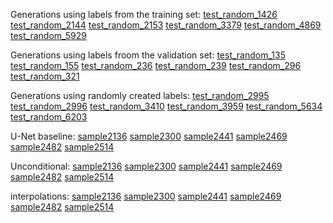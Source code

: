 Generations using labels from the training set:
[test_random_1426](tr-labels/test_random_1426.mp3)
[test_random_2144](tr-labels/test_random_2144.mp3)
[test_random_2153](tr-labels/test_random_2153.mp3)
[test_random_3379](tr-labels/test_random_3379.mp3)
[test_random_4869](tr-labels/test_random_4869.mp3)
[test_random_5929](tr-labels/test_random_5929.mp3)

Generations using labels froom the validation set:
[test_random_135](val-labels/test_random_135.mp3)
[test_random_155](val-labels/test_random_155.mp3)
[test_random_236](val-labels/test_random_236.mp3)
[test_random_239](val-labels/test_random_239.mp3)
[test_random_296](val-labels/test_random_296.mp3)
[test_random_321](val-labels/test_random_321.mp3)

Generations using randomly created labels:
[test_random_2995](rand-labels/sample_2995.mp3)
[test_random_2996](rand-labels/sample_2996.mp3)
[test_random_3410](rand-labels/sample_3410.mp3)
[test_random_3959](rand-labels/sample_3959.mp3)
[test_random_5634](rand-labels/sample_5634.mp3)
[test_random_6203](rand-labels/sample_6203.mp3)

U-Net baseline:
[sample2136](baseline/tr-labels/sample2136.mp3)
[sample2300](baseline/tr-labels/sample2300.mp3)
[sample2441](baseline/tr-labels/sample2441.mp3)
[sample2469](baseline/tr-labels/sample2469.mp3)
[sample2482](baseline/tr-labels/sample2482.mp3)
[sample2514](baseline/tr-labels/sample2514.mp3)

Unconditional:
[sample2136](unconditional/test_random_14711.mp3)
[sample2300](unconditional/test_random_31527.mp3)
[sample2441](unconditional/test_random_35191.mp3)
[sample2469](unconditional/test_random_41725.mp3)
[sample2482](unconditional/test_random_45231.mp3)
[sample2514](unconditional/test_random_6003.mp3)

interpolations:
[sample2136](interpolations/radial-interpolation-001.mp3)
[sample2300](interpolations/radial-interpolation-002.mp3)
[sample2441](interpolations/radial-interpolation-003.mp3)
[sample2469](interpolations/spherical-interpolation-004.mp3)
[sample2482](interpolations/spherical-interpolation-005.mp3)
[sample2514](interpolations/spherical-interpolation-006.mp3)
